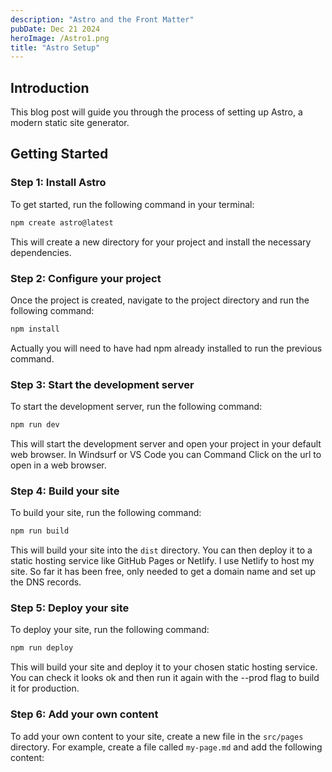 ```yaml
---
description: "Astro and the Front Matter"
pubDate: Dec 21 2024
heroImage: /Astro1.png
title: "Astro Setup"
---
```


## Introduction

This blog post will guide you through the process of setting up Astro, a modern static site generator.

## Getting Started

### Step 1: Install Astro

To get started, run the following command in your terminal:

```bash
npm create astro@latest
```

This will create a new directory for your project and install the necessary dependencies.

### Step 2: Configure your project

Once the project is created, navigate to the project directory and run the following command:

```bash
npm install
```

Actually you will need to have had npm already installed to run the previous command.

### Step 3: Start the development server

To start the development server, run the following command:

```bash
npm run dev
```

This will start the development server and open your project in your default web browser. In Windsurf or VS Code you can Command Click on the url to open in a web browser.

### Step 4: Build your site

To build your site, run the following command:

```bash
npm run build
```

This will build your site into the `dist` directory. You can then deploy it to a static hosting service like GitHub Pages or Netlify. I use Netlify to host my site. So far it has been free, only needed to get a domain name and set up the DNS records.

### Step 5: Deploy your site

To deploy your site, run the following command:

```bash
npm run deploy
```

This will build your site and deploy it to your chosen static hosting service. You can check it looks ok and then run it again with the --prod flag to build it for production.

### Step 6: Add your own content

To add your own content to your site, create a new file in the `src/pages` directory. For example, create a file called `my-page.md` and add the following content:
